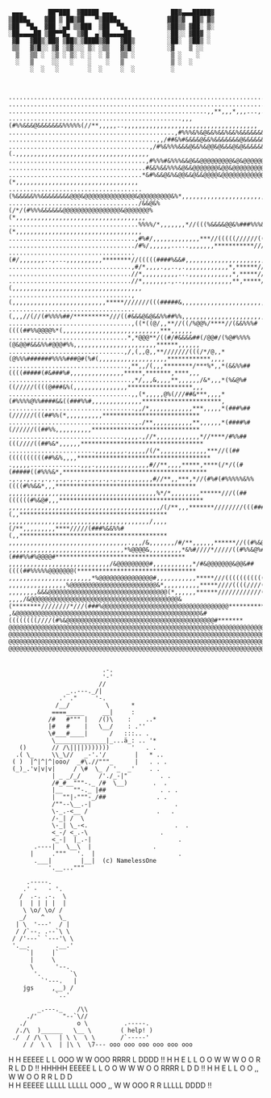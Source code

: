     ▄▄▄       ██▀███  ▓█████ ▄▄▄                ██▓▄▄▄█████▓
    ▒████▄    ▓██ ▒ ██▒▓█   ▀▒████▄             ▓██▒▓  ██▒ ▓▒
    ▒██  ▀█▄  ▓██ ░▄█ ▒▒███  ▒██  ▀█▄           ▒██▒▒ ▓██░ ▒░
    ░██▄▄▄▄██ ▒██▀▀█▄  ▒▓█  ▄░██▄▄▄▄██          ░██░░ ▓██▓ ░ 
     ▓█   ▓██▒░██▓ ▒██▒░▒████▒▓█   ▓██▒         ░██░  ▒██▒ ░ 
     ▒▒   ▓▒█░░ ▒▓ ░▒▓░░░ ▒░ ░▒▒   ▓▒█░         ░▓    ▒ ░░   
      ▒   ▒▒ ░  ░▒ ░ ▒░ ░ ░  ░ ▒   ▒▒ ░          ▒ ░    ░    
      ░   ▒     ░░   ░    ░    ░   ▒             ▒ ░  ░      
          ░  ░   ░        ░  ░     ░  ░          ░           



    ............................................................................................,,,,,,,,,,,,,,,,,,,,,,,,,,,,
    .......................................................................................,,,,,,,,,,,,,,,,,,,,,,,,,,,,,,,,,
    .......................................................,,**,,,*,,,...,...,,,,,......,,,,,,,,,,,,,,,,,,,,,,,,,,,,,,,,,,,,
    ................................................,,,(#%%&&&@&&&&&&&%%%%%(//**,,,,,..,,,,,,,,,,,,,,,,,,,,,,,,,,,,,,,,,,,,,
    ..............................................,#%%%&%&@&&%&&%&&%&&&&&&&&&&#,,,,,.,.,,,,,,,,,,,,,,,,,,,,,,,,,,,,,,,,,,,,,
    .........................................,,/##&%#&&&&@&&%&&&&&&&@&&&&&&&&&@&&&#,,,,,,,,,,,,,,,,,,,,,,,,,,,,,,,,,,,,,,,,,
    .......................................,/#%&%%%&&&@&&%&@@&@&&&@&@&&&&&&&&&&&&@&&%(.,,,,,,,,,,,,,,,,,,,,,,,,,,,,,,,,,,,,,
    ......................................,#%%%#&%%%&&@&&@@@@@@@@@&@&@@@@@@@@@@@@@@@@@&*,,,,,,,,,,,,,,,,,,,,,,,,,,,,,,,,,,,,
    ......................................#&&%&&%%%&@&&@@@@@@@&@@&@@@@@@@@@@@@@@@@@&&&&&%,,,,,,,,,,,,,,,,,,,,,,,,,,,,,,,,,,,
    .....................................*&#%&&@&%&@@&&@&&@@@@&@@@@@@@@@@@@@@@@@@@@@@@@&(*,,,,,,,,,,,,,,,,,,,,,,,,,,,,,,,,,,
    .....................................(%&&&&&%%&&&&&&&&@@@&@@@@@@@@@@@@@@&@@@@@@@@@&%*,,,,,,,,,,,,,,,,,,,,,,,,,,,,,,,,,,,
    ..................................../&&@&%(/*/(#%%%&&&&&&@@@@@@@@@@@@@@@@&@@@@@@@%(*,,,,,,,,,,,,,,,,,,,,,,,,,,,,,,,,,,,,
    ....................................%%%%/*,,,,,,,*//(((%&&&&@@&%###%%%&%&&%&&&&@@@&(*,,,,,,,,,,,,,,,,,,,,,,,,,,,,,,,,,,,
    ...................................,#%#/,,,,,,,,,,,,,***//(((((//////(((##%%&%%&@@@&*,,,,,,,,,,,,,,,,,,,,,,,,,,,,,,,,,,,
    .................................../#%/,,,,,,.....,,,,,,,***********///(((#####%&@@@,,,,,,,,,,,,,,,,,,,,,,,,,,,,,,,,,,,,
    ...................................(#/,,,,,,,..,...,,,,,,,,,,********//(((((####%&&#,,,,,,,,,,,,,,,,,,,,,,,,,,,,,,,,,,,,
    ..................................,#/*,,,,.,,..,.,,,,,,,,,,,,*,******/////(((###%&&%,,,,,,,,,,,,,,,,,,,,,,,,,,,,,,,,,,,,
    ..................................//*,,,,,,,,,,...,,,,,,,,,,,,*,*****////(((#####%&%,,,,,,,,,,,,,,,,,,,,,,,,,,,,,,,,,,,,
    ..................................//*,,,,,,,.,..,,,,,,,,,,,,,,**,*****////((######%(,,,,,,,,,,,,,,,,,,,,,,,,,,,,,,,,,,,,
    ..................................,(,,,,,,,,,,,,,,,,,,,,,,,,,,*****///////(((#####&,,,,,,,,,,,,,,,,,,,,,,,,,,,,,,,,,,,,,
    ...................................(,,,//(//(#%%%%##/**********///((#&&&@&@&&%%##%%,,,,,,,,,,,,,,,,,,,,,,,,,,,,*,*,,,,,,
    ..................................,((*((@/,,**//((/%@@%/****//(&&%%%#((((##%%@@@@%*(,,,,,,,,,,,,,,,,,,,,,,,,,,,***,,,,,,
    .................................*,*@@@**/((#/#&&&&##(/@@#/(%@#%%%%(@&@@#&&&%%#@@@#%%,,,,,,,,,,,,,,,,,,,,,,,******,,,,,,
    ................................,/,(,,@,,**///////(((/*/@,,*(@%%%#######%%%%###@#(%#(,,,,,,,,,,,,,,,,,,,************,,,,
    .................................,**,,/(,,,********/***%*,,*(&&%%##((((#####(#&###%#,,,,,,,,,,,,,,,*****,*******,****,,,
    ..................................,*/,,,&,,,,**,,,,,,/&*,,,*(%&@%#((/////((((@###&%(,,,,,,,,,,,,,,,******************,,,
    ..................................,,(*,,,,,@%(///##&***,,,,*(#%%%%@%%####&&((###%%#,,,,,,,,,,,,,,**********************,
    ...................................,,/*,,,,,,,,,,,,***,,,,,*(###%##(//////(((##%%(*,,,,,,,,,,***************************
    ...................................,./**,,,,,,,,,,,**,,,,,,*(####%#(//////((##%%,,,,,,,,,,******************************
    ................................,,,,.,//*,,,,,,,,,,,,*//****/#%%##(((////((##%&*,,,,,,**********************************
    ........................,,,,,,,,.,,,,,/(/*,,,,,,,,,,,,,***//((##((((((((((##%&%,,,,*************************************
    .,,,,,..............,,,.,,,,,,,,,,,,,,,#//**,,,,*****,****(/*/((#(#####((#%%%&*,****************************************
    .,.,.,.,.,.,.,.,.,.,.,.,.,.,.,.,,,,,,,,,#//**,,***,*//(#%#(#%%%%%&%%((((#%%&&*,,,***************************************
    ,,,,,,,,,,,,,,,,,,,,,,,,,,,,,,,,,,,,,,,,,%*/*,,,,,,,,******///((##((((((#%&@#,,,****************************************
    ,,,,,,,,,,,,,,,,,,,,,,,,,,,,,,,,,,,,,,,,,,/(/**,,,*******////////(((####%&&%(,,*****************************************
    ,,,,,,,,,,,,,,,,,,,,,,,,,,,,,,,,,,,,,,,/,,,,(/**,,,,,,,,,****/////(###%&&%%#(,,*****************************************
    ,,,,,,,,,,,,,,,,,,,,,,,,,,,,,,,,,.,,,/&,,,,,,,/#/**,,,,,,******//((#%&@%#####&/*,,**************************************
    ,,,,,,,,,,,,,,,,,,,,,,,,,,,,,,,,*%@@@@&,,,,,,,,,*&%#////*/////((#%%&@%#(###%%#%@@@@#************************************
    ,,,,,,,,,,,,,,,,,,,,,,,,,,,,/&@@@@@@@@@#,,,,,,,,,,,*/#&@@@@@@@&@@&##((((##%%%%%@@@@@@@(*********************************
    ,,,,,,,,,,,,,,,,,,,,,,,*%@@@@@@@@@@@@@@@#,,,,,,,,,,,*****///(((((((((((((##%%&@@@@@@@@@@@@#*****************************
    ,,,,,,,,,,,,,,,,%@@@@@@@@@@@@@@@@@@@@@@@@&*,,,,,,,,,,*****////((((////((##%%%@@@@@@@@@@@@@@@@@@@@@@&#/******************
    ,,,,,,,,&&&@@@@@@@@@@@@@@@@@@@@@@@@@@@@@@@@@(*,,,,,,******////////////(##%%&@@@@@@@@@@@@@@@@@@@@@@@@@@@@@@%/************
    ,,,,/&@@@@@@@@@@@@@@@@@@@@@@@@@@@@@@@@@@@@@@@@@&(********////////*///(###%@@@@@@@@@@@@@@@@@@@@@@@@@@@@@@@@@@@***********
    ,&@@@@@@@@@@@@@@@@@@@@@@@@@@@@@@@@@@@@@@@@@@@@@@@@@@@&#((((((((////(#%&@@@@@@@@@@@@@@@@@@@@@@@@@@@@@@@@@@@@@@@@@#*******
    @@@@@@@@@@@@@@@@@@@@@@@@@@@@@@@@@@@@@@@@@@@@@@@@@@@@@@@@@@@@@@@@@@@@@@@@@@@@@@@@@@@@@@@@@@@@@@@@@@@@@@@@@@@@@@@@@@@@@(**
    @@@@@@@@@@@@@@@@@@@@@@@@@@@@@@@@@@@@@@@@@@@@@@@@@@@@@@@@@@@@@@@@@@@@@@@@@@@@@@@@@@@@@@@@@@@@@@@@@@@@@@@@@@@@@@@@@@@@@@@@
    @@@@@@@@@@@@@@@@@@@@@@@@@@@@@@@@@@@@@@@@@@@@@@@@@@@@@@@@@@@@@@@@@@@@@@@@@@@@@@@@@@@@@@@@@@@@@@@@@@@@@@@@@@@@@@@@@@@@@@@@
    @@@@@@@@@@@@@@@@@@@@@@@@@@@@@@@@@@@@@@@@@@@@@@@@@@@@@@@@@@@@@@@@@@@@@@@@@@@@@@@@@@@@@@@@@@@@@@@@@@@@@@@@@@@@@@@@@@@@@@@@


                              .-.
                              '-'
                             //
                    _..---._/|
                  .' ."     '-.
                 /__/          \      *
                ====_____     __|     :
               /#   #""" |   /()\    :    ..*
               |#   #    |   \__/    : .'' 
               \#___#____|      /   :::.. .
                \______________|_...ä_: .. '*
       ()       // /\||||)))))))      '   . .
      .( \_     \\_\//   _-'.'/        |   * ..
     ( )  |^|^|^|ooo/  _#\.//"""_      |   . . .
     (_)_.'v|v|v|     / \#  \_ / '_  _'    . .  
                | _ _/_/     /'./_-|"         . .
                /#_#__"""-._ /#  \__)       .  .   
                |__   ""-._ |##               . . .
                |  ""|-"""-_/##              . .    
                /""--\__.-|                       .
                \-_.-<__ /                   .   .
                /-_| /  \
                \-_| \_-<.                        .  .
                <_-/ <_.-\                    .
                <_-|  |_.-|                        .
           .----|   \__\  |                 .
          |     ."""   '.  |                       .
           .___|        |__|  (c) NamelessOne
               '.__..."""

         .-----.
        .' -   - '.
       /  .-. .-.  \
       |  | | | |  |
        \ \o/ \o/ /
       _/    ^    \_
      | \  '---'  / |
      / /`--. .--`\ \
     / /'---` `---'\ \
     '.__.       .__.'
         `|     |`
          |     \
          \      '--.
           '.        `\
             `'---.   |
        jgs     ,__) /
                 `..'
    
            _.---._    /\\
         ./'       "--`\//
       ./              o \          .-----.
      /./\  )______   \__ \        ( help! )
     ./  / /\ \   | \ \  \ \       /`-----'
        / /  \ \  | |\ \  \7--- ooo ooo ooo ooo ooo ooo





H   H EEEEE L     L      OOO       W   W  OOO  RRRR  L     DDDD  !!
H   H E     L     L     O   O      W W W O   O R   R L     D   D !! 
HHHHH EEEEE L     L     O   O      W W W O   O RRRR  L     D   D !! 
H   H E     L     L     O   O  ,,   W W  O   O R   R L     D   D    
H   H EEEEE LLLLL LLLLL  OOO  ,,    W W   OOO  R   R LLLLL DDDD  !!
